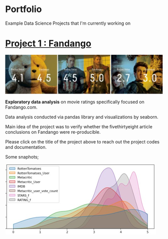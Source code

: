 # Portfolio
Example Data Science Projects that I'm currently working on

# [Project 1 : Fandango](https://github.com/musster/Fandango)

![](https://raw.githubusercontent.com/musster/Portfolio/eb94728da192976b92da23584622436bc6b3dd0b/images/f3.jpg)

**Exploratory data analysis** on movie ratings specifically focused on Fandango.com. 

Data analysis conducted via pandas library and visualizations by seaborn.

Main idea of the project was to verify whether the fivethirtyeight article conclusions on Fandango were re-producible.

Please click on the title of the project above to reach out the project codes and documentation.

Some snaphots;

![](https://github.com/musster/Portfolio/blob/a85b61fec127d9336c4c1824f7dcf6a4d03d23df/images/f1.jpg)



